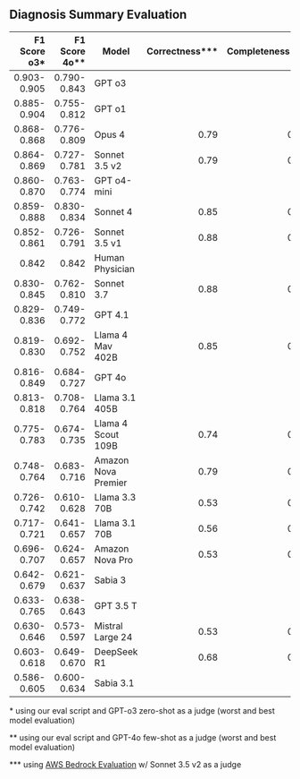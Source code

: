 ## Diagnosis Summary Evaluation

| F1 Score o3* | F1 Score 4o** | Model               | Correctness***  | Completeness***  |
|-------------:|--------------:|---------------------|----------------:|-----------------:|
| 0.903-0.905  | 0.790-0.843   | GPT o3              |
| 0.885-0.904  | 0.755-0.812   | GPT o1              |
| 0.868-0.868  | 0.776-0.809   | Opus 4              | 0.79            | 0.87
| 0.864-0.869  | 0.727-0.781   | Sonnet 3.5 v2       | 0.79            | 0.88
| 0.860-0.870  | 0.763-0.774   | GPT o4-mini         |
| 0.859-0.888  | 0.830-0.834   | Sonnet 4            | 0.85            | 0.94
| 0.852-0.861  | 0.726-0.791   | Sonnet 3.5 v1       | 0.88            | 0.84
| 0.842        | 0.842         | Human Physician     |
| 0.830-0.845  | 0.762-0.810   | Sonnet 3.7          | 0.88            | 0.90
| 0.829-0.836  | 0.749-0.772   | GPT 4.1             |
| 0.819-0.830  | 0.692-0.752   | Llama 4 Mav 402B    | 0.85            | 0.90
| 0.816-0.849  | 0.684-0.727   | GPT 4o              |
| 0.813-0.818  | 0.708-0.764   | Llama 3.1 405B      |
| 0.775-0.783  | 0.674-0.735   | Llama 4 Scout 109B  | 0.74            | 0.84
| 0.748-0.764  | 0.683-0.716   | Amazon Nova Premier | 0.79            | 0.82
| 0.726-0.742  | 0.610-0.628   | Llama 3.3 70B       | 0.53            | 0.72
| 0.717-0.721  | 0.641-0.657   | Llama 3.1 70B       | 0.56            | 0.60
| 0.696-0.707  | 0.624-0.657   | Amazon Nova Pro     | 0.53            | 0.75
| 0.642-0.679  | 0.621-0.637   | Sabia 3             |
| 0.633-0.765  | 0.638-0.643   | GPT 3.5 T           |
| 0.630-0.646  | 0.573-0.597   | Mistral Large 24    | 0.53            | 0.76
| 0.603-0.618  | 0.649-0.670   | DeepSeek R1         | 0.68            | 0.84
| 0.586-0.605  | 0.600-0.634   | Sabia 3.1           |


\*  using our eval script and GPT-o3 zero-shot as a judge (worst and best model evaluation)

\**  using our eval script and GPT-4o few-shot as a judge (worst and best model evaluation)

\*** using [AWS Bedrock Evaluation](https://docs.aws.amazon.com/bedrock/latest/userguide/evaluation.html) w/ Sonnet 3.5 v2 as a judge